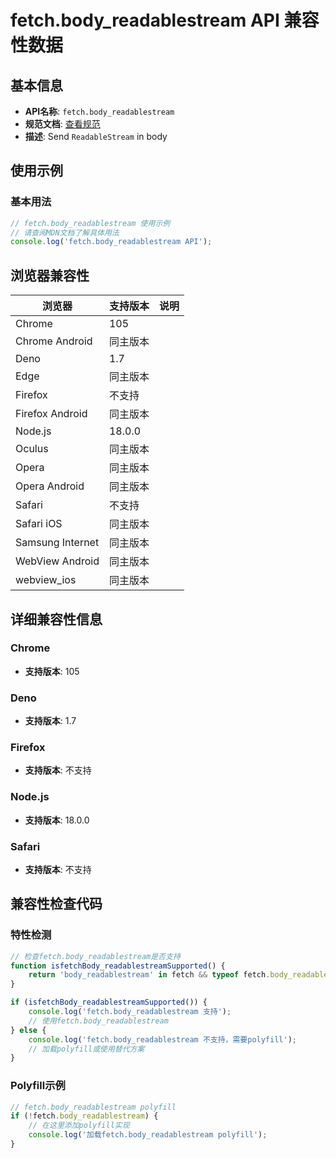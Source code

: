 # fetch.body_readablestream API 兼容性数据

## 基本信息

- **API名称**: `fetch.body_readablestream`
- **规范文档**: [查看规范](https://fetch.spec.whatwg.org/#concept-body-stream)
- **描述**: Send `ReadableStream` in body

## 使用示例

### 基本用法

```javascript
// fetch.body_readablestream 使用示例
// 请查阅MDN文档了解具体用法
console.log('fetch.body_readablestream API');
```

## 浏览器兼容性

| 浏览器 | 支持版本 | 说明 |
|--------|----------|------|
| Chrome | 105 |  |
| Chrome Android | 同主版本 |  |
| Deno | 1.7 |  |
| Edge | 同主版本 |  |
| Firefox | 不支持 |  |
| Firefox Android | 同主版本 |  |
| Node.js | 18.0.0 |  |
| Oculus | 同主版本 |  |
| Opera | 同主版本 |  |
| Opera Android | 同主版本 |  |
| Safari | 不支持 |  |
| Safari iOS | 同主版本 |  |
| Samsung Internet | 同主版本 |  |
| WebView Android | 同主版本 |  |
| webview_ios | 同主版本 |  |

## 详细兼容性信息

### Chrome

- **支持版本**: 105

### Deno

- **支持版本**: 1.7

### Firefox

- **支持版本**: 不支持

### Node.js

- **支持版本**: 18.0.0

### Safari

- **支持版本**: 不支持

## 兼容性检查代码

### 特性检测

```javascript
// 检查fetch.body_readablestream是否支持
function isfetchBody_readablestreamSupported() {
    return 'body_readablestream' in fetch && typeof fetch.body_readablestream === 'function';
}

if (isfetchBody_readablestreamSupported()) {
    console.log('fetch.body_readablestream 支持');
    // 使用fetch.body_readablestream
} else {
    console.log('fetch.body_readablestream 不支持，需要polyfill');
    // 加载polyfill或使用替代方案
}
```

### Polyfill示例

```javascript
// fetch.body_readablestream polyfill
if (!fetch.body_readablestream) {
    // 在这里添加polyfill实现
    console.log('加载fetch.body_readablestream polyfill');
}
```

